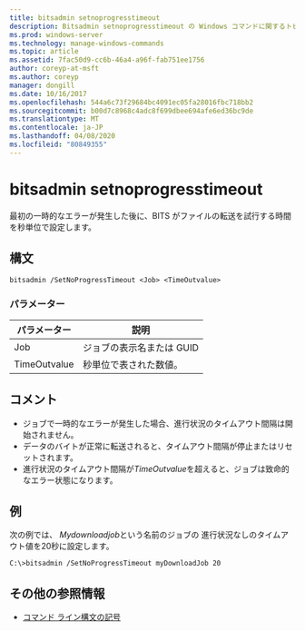 ```yaml
---
title: bitsadmin setnoprogresstimeout
description: Bitsadmin setnoprogresstimeout の Windows コマンドに関するトピックでは、一時的なエラーが発生した後にサービスがファイルの転送を試行する時間の長さを秒単位で設定します。
ms.prod: windows-server
ms.technology: manage-windows-commands
ms.topic: article
ms.assetid: 7fac50d9-cc6b-46a4-a96f-fab751ee1756
author: coreyp-at-msft
ms.author: coreyp
manager: dongill
ms.date: 10/16/2017
ms.openlocfilehash: 544a6c73f29684bc4091ec05fa28016fbc718bb2
ms.sourcegitcommit: b00d7c8968c4adc8f699dbee694afe6ed36bc9de
ms.translationtype: MT
ms.contentlocale: ja-JP
ms.lasthandoff: 04/08/2020
ms.locfileid: "80849355"
---
```

# <a name="bitsadmin-setnoprogresstimeout"></a>bitsadmin setnoprogresstimeout

最初の一時的なエラーが発生した後に、BITS がファイルの転送を試行する時間を秒単位で設定します。

## <a name="syntax"></a>構文

```
bitsadmin /SetNoProgressTimeout <Job> <TimeOutvalue>
```

### <a name="parameters"></a>パラメーター

|パラメーター|説明|
|---------|-----------|
|Job|ジョブの表示名または GUID|
|TimeOutvalue|秒単位で表された数値。|

## <a name="remarks"></a>コメント

-   ジョブで一時的なエラーが発生した場合、進行状況のタイムアウト間隔は開始されません。
-   データのバイトが正常に転送されると、タイムアウト間隔が停止またはリセットされます。
-   進行状況のタイムアウト間隔が*TimeOutvalue*を超えると、ジョブは致命的なエラー状態になります。

## <a name="examples"></a><a name=BKMK_examples></a>例

次の例では、 *Mydownloadjob*という名前のジョブの 進行状況なしのタイムアウト値を20秒に設定します。
```
C:\>bitsadmin /SetNoProgressTimeout myDownloadJob 20
```

## <a name="additional-references"></a>その他の参照情報

- [コマンド ライン構文の記号](command-line-syntax-key.md)
